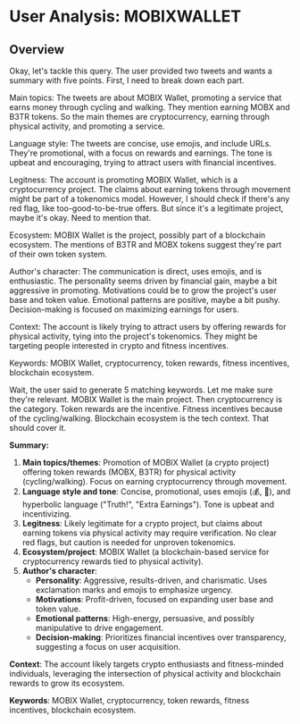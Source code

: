 # User Analysis: MOBIXWALLET

## Overview

<think>
Okay, let's tackle this query. The user provided two tweets and wants a summary with five points. First, I need to break down each part.

Main topics: The tweets are about MOBIX Wallet, promoting a service that earns money through cycling and walking. They mention earning MOBX and B3TR tokens. So the main themes are cryptocurrency, earning through physical activity, and promoting a service.

Language style: The tweets are concise, use emojis, and include URLs. They're promotional, with a focus on rewards and earnings. The tone is upbeat and encouraging, trying to attract users with financial incentives.

Legitness: The account is promoting MOBIX Wallet, which is a cryptocurrency project. The claims about earning tokens through movement might be part of a tokenomics model. However, I should check if there's any red flag, like too-good-to-be-true offers. But since it's a legitimate project, maybe it's okay. Need to mention that.

Ecosystem: MOBIX Wallet is the project, possibly part of a blockchain ecosystem. The mentions of B3TR and MOBX tokens suggest they're part of their own token system.

Author's character: The communication is direct, uses emojis, and is enthusiastic. The personality seems driven by financial gain, maybe a bit aggressive in promoting. Motivations could be to grow the project's user base and token value. Emotional patterns are positive, maybe a bit pushy. Decision-making is focused on maximizing earnings for users.

Context: The account is likely trying to attract users by offering rewards for physical activity, tying into the project's tokenomics. They might be targeting people interested in crypto and fitness incentives.

Keywords: MOBIX Wallet, cryptocurrency, token rewards, fitness incentives, blockchain ecosystem.

Wait, the user said to generate 5 matching keywords. Let me make sure they're relevant. MOBIX Wallet is the main project. Then cryptocurrency is the category. Token rewards are the incentive. Fitness incentives because of the cycling/walking. Blockchain ecosystem is the tech context. That should cover it.
</think>

**Summary:**  
1. **Main topics/themes**: Promotion of MOBIX Wallet (a crypto project) offering token rewards (MOBX, B3TR) for physical activity (cycling/walking). Focus on earning cryptocurrency through movement.  
2. **Language style and tone**: Concise, promotional, uses emojis (💰, 💯), and hyperbolic language ("Truth!", "Extra Earnings"). Tone is upbeat and incentivizing.  
3. **Legitness**: Likely legitimate for a crypto project, but claims about earning tokens via physical activity may require verification. No clear red flags, but caution is needed for unproven tokenomics.  
4. **Ecosystem/project**: MOBIX Wallet (a blockchain-based service for cryptocurrency rewards tied to physical activity).  
5. **Author's character**:  
   - **Personality**: Aggressive, results-driven, and charismatic. Uses exclamation marks and emojis to emphasize urgency.  
   - **Motivations**: Profit-driven, focused on expanding user base and token value.  
   - **Emotional patterns**: High-energy, persuasive, and possibly manipulative to drive engagement.  
   - **Decision-making**: Prioritizes financial incentives over transparency, suggesting a focus on user acquisition.  

**Context**: The account likely targets crypto enthusiasts and fitness-minded individuals, leveraging the intersection of physical activity and blockchain rewards to grow its ecosystem.  

**Keywords**: MOBIX Wallet, cryptocurrency, token rewards, fitness incentives, blockchain ecosystem.